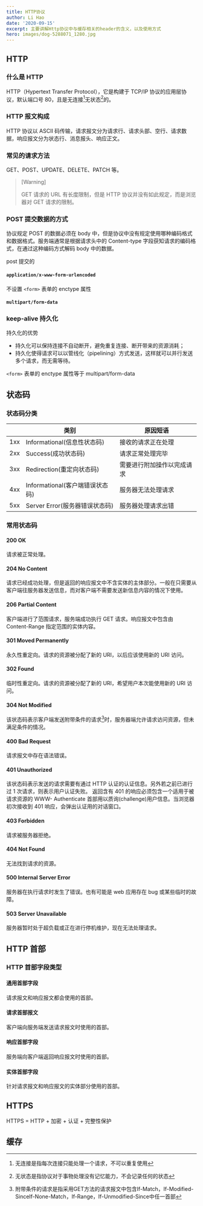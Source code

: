 ```yaml
---
title: HTTP协议
author: Li Hao
date: '2020-09-15'
excerpt: 主要讲解Http协议中与缓存相关的header的含义，以及使用方式
hero: images/dog-5288071_1280.jpg
---
```

## HTTP

### 什么是 HTTP

HTTP（Hypertext Transfer Protocol），它是构建于 TCP/IP 协议的应用层协议，默认端口号 80，且是无连接[^1]无状态[^2]的。

### HTTP 报文构成

HTTP 协议以 ASCII 码传输，请求报文分为请求行、请求头部、空行、请求数据，响应报文分为状态行、消息报头、响应正文。

### 常见的请求方法

GET、POST、UPDATE、DELETE、PATCH 等。

> [Warning]
>
> GET 请求的 URL 有长度限制，但是 HTTP 协议并没有如此规定，而是浏览器对 GET 请求的限制。

### POST 提交数据的方式

协议规定 POST 的数据必须在 body 中，但是协议中没有规定使用哪种编码格式和数据格式。服务端通常是根据请求头中的 Content-type 字段获知请求的编码格式，在通过这种编码方式解码 body 中的数据。

post 提交的

#### `application/x-www-form-urlencoded`

不设置 `<form>` 表单的 enctype 属性

#### `multipart/form-data`

### keep-alive 持久化

持久化的优势

- 持久化可以保持连接不自动断开，避免重复连接、断开带来的资源消耗；
- 持久化使得请求可以以管线化（pipelining）方式发送，这样就可以并行发送多个请求，而无需等待。

`<form>` 表单的 enctype 属性等于 multipart/form-data

## 状态码

### 状态码分类

|     | 类别                            | 原因短语                   |
| --- | ------------------------------- | -------------------------- |
| 1xx | Informational(信息性状态码)     | 接收的请求正在处理         |
| 2xx | Success(成功状态码)             | 请求正常处理完毕           |
| 3xx | Redirection(重定向状态码)       | 需要进行附加操作以完成请求 |
| 4xx | Informational(客户端错误状态码) | 服务器无法处理请求         |
| 5xx | Server Error(服务器错误状态码)  | 服务器处理请求出错         |

### 常用状态码

#### **200 OK**

请求被正常处理。

#### **204 No Content**

请求已经成功处理，但是返回的响应报文中不含实体的主体部分。一般在只需要从客户端往服务器发送信息，而对客户端不需要发送新信息内容的情况下使用。

#### **206 Partial Content**

客户端进行了范围请求，服务端成功执行 GET 请求。响应报文中包含由 Content-Range 指定范围的实体内容。

#### **301 Moved Permanently**

永久性重定向。请求的资源被分配了新的 URI，以后应该使用新的 URI 访问。

#### **302 Found**

临时性重定向。请求的资源被分配了新的 URI，希望用户本次能使用新的 URI 访问。

#### **304 Not Modified**

该状态码表示客户端发送附带条件的请求[^3]时，服务器端允许请求访问资源，但未满足条件的情况。

#### **400 Bad Request**

请求报文中存在语法错误。

#### **401 Unauthorized**

该状态码表示发送的请求需要有通过 HTTP 认证的认证信息。另外若之前已进行过 1 次请求，则表示用户认证失败。 返回含有 401 的响应必须包含一个适用于被请求资源的 WWW- Authenticate 首部用以质询(challenge)用户信息。当浏览器初次接收到 401 响应，会弹出认证用的对话窗口。

#### **403 Forbidden**

请求被服务器拒绝。

#### **404 Not Found**

无法找到请求的资源。

#### **500 Internal Server Error**

服务器在执行请求时发生了错误。也有可能是 web 应用存在 bug 或某些临时的故障。

#### **503 Server Unavailable**

服务器暂时处于超负载或正在进行停机维护，现在无法处理请求。

## HTTP 首部

### HTTP 首部字段类型

#### 通用首部字段

请求报文和响应报文都会使用的首部。

#### 请求首部报文

客户端向服务端发送请求报文时使用的首部。

#### 响应首部字段

服务端向客户端返回响应报文时使用的首部。

#### 实体首部字段

针对请求报文和响应报文的实体部分使用的首部。

## HTTPS

HTTPS = HTTP + 加密 + 认证 + 完整性保护

## 缓存
[^1]: 无连接是指每次连接只能处理一个请求，不可以重复使用
[^2]: 无状态是指协议对于事物处理没有记忆能力，不会记录任何的状态
[^3]: 附带条件的请求是指采用GET方法的请求报文中包含If-Match，If-Modified-SinceIf-None-Match，If-Range，If-Unmodified-Since中任一首部

